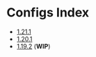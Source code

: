 # Configs Index

- [1.21.1](configs/1.21.1.md)
- [1.20.1](configs/1.20.1.md)
- [1.19.2](configs/1.19.2.md) (**WIP**)

